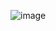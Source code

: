 ![image](https://user-images.githubusercontent.com/55713184/192029256-3937b775-92dd-4e04-b92c-6579cb00de15.png)
